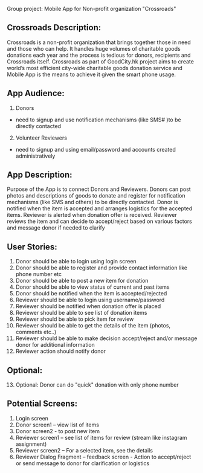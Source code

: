 

Group project: Mobile App for Non-profit organization "Crossroads"

Crossroads Description:
----------------------
Crossroads is a non-profit organization that brings together those in need and those who can help. It handles huge volumes of charitable goods donations each year and the process is tedious for donors, recipients and Crossroads itself.  Crossroads as part of GoodCity.hk project aims to create world’s most efficient city-wide charitable goods donation service and Mobile App is the means to achieve it given the smart phone usage.

App Audience:
------------
1.	Donors
-	need to signup and use notification mechanisms (like SMS# )to be directly contacted

2.	Volunteer Reviewers
-	need to signup and using email/password and accounts created administratively
	
	
App Description:
---------------
Purpose of the App is to connect Donors and Reviewers. 
Donors can post photos and descriptions of goods to donate and register for notification mechanisms (like SMS and others) to be directly contacted. Donor is notified when the item is accepted and arranges logistics for the accepted items. 
Reviewer is alerted when donation offer is received. Reviewer reviews the item and can decide to accept/reject based on various factors and message donor if needed to clarify


User Stories:
------------

1.	Donor should be able to login using login screen
2.	Donor should be able to register and provide contact information like phone number etc
3.	Donor should be able to post a new item for donation
4.	Donor should be able to view status of current and past items
5.	Donor should be notified when the item is accepted/rejected
6.	Reviewer should be able to login using username/password
7.	Reviewer should be notified when donation offer is placed
8.	Reviewer should be able to see list of donation items
9.	Reviewer should be able to pick item for review
10.	Reviewer should be able to get the details of the item (photos, comments etc..)
11.	Reviewer should be able to make decision accept/reject and/or message donor for additional information
12.	Reviewer action should notify donor

Optional:
--------

13.	Optional: Donor can do "quick" donation with only phone number


Potential Screens:
------------------

1.	Login screen
2.	Donor screen1 – view list of items 
3.	Donor screen2 - to post new item
4.	Reviewer screen1 – see list of items for review (stream like instagram assignment)
5.	Reviewer screen2 – For a selected item, see the details
6.	Reviewer Dialog Fragment – feedback screen - Action to accept/reject or send message to donor for clarification or logistics

